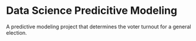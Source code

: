 # Data Science Predicitive Modeling
A predictive modeling project that determines the voter turnout for a general election. 
